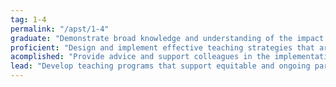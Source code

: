 ```yaml
---
tag: 1-4
permalink: "/apst/1-4"
graduate: "Demonstrate broad knowledge and understanding of the impact of culture, cultural identity and linguistic background on the education of students from Aboriginal and Torres Strait Islander backgrounds."
proficient: "Design and implement effective teaching strategies that are responsive to the local community and cultural setting, linguistic background and histories of Aboriginal and Torres Strait Islander students."
acomplished: "Provide advice and support colleagues in the implementation of effective teaching strategies for Aboriginal and Torres Strait Islander students using knowledge of and support from community representatives."
lead: "Develop teaching programs that support equitable and ongoing participation of Aboriginal and Torres Strait Islander students by engaging in collaborative relationships with community representatives and parents/carers."
---
```

